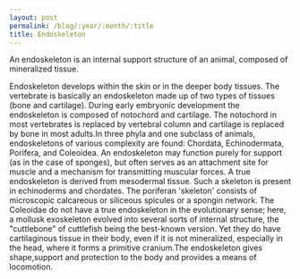 ```yaml
---
layout: post
permalink: /blog/:year/:month/:title
title: Endoskeleton
---
```


An endoskeleton is an internal support structure of an animal, composed of mineralized tissue.

Endoskeleton develops within the skin or in the deeper body tissues. The vertebrate is basically an endoskeleton made up of two types of tissues (bone and cartilage). During early embryonic development the endoskeleton is composed of notochord and cartilage. The notochord in most vertebrates is replaced by vertebral column and cartilage is replaced by bone in most adults.In three phyla and one subclass of animals, endoskeletons of various complexity are found: Chordata, Echinodermata, Porifera, and Coleoidea. An endoskeleton may function purely for support (as in the case of sponges), but often serves as an attachment site for muscle and a mechanism for transmitting muscular forces. A true endoskeleton is derived from mesodermal tissue. Such a skeleton is present in echinoderms and chordates. The poriferan 'skeleton' consists of microscopic calcareous or siliceous spicules or a spongin network. The Coleoidae do not have a true endoskeleton in the evolutionary sense; here, a mollusk exoskeleton evolved into several sorts of internal structure, the "cuttlebone" of cuttlefish being the best-known version. Yet they do have cartilaginous tissue in their body, even if it is not mineralized, especially in the head, where it forms a primitive cranium.The endoskeleton gives shape,support and protection to the body and provides a means of locomotion.
